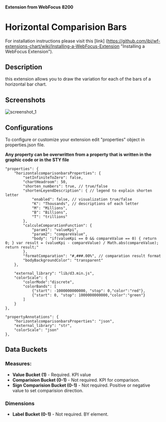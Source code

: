 
#### Extension from WebFocus 8200

# Horizontal Comparision Bars

For installation instructions please visit this [link] (https://github.com/ibi/wf-extensions-chart/wiki/Installing-a-WebFocus-Extension "Installing a WebFocus Extension").

## Description

this extension allows you to draw the variation for each of the bars of a horizontal bar chart.

## Screenshots

![screenshot_1](https://github.com/ibi/wf-extensions-chart/blob/master/com.ibi.horizontal_comparison_bars/screenshots/1.png)

## Configurations

To configure or customize your extension edit "properties" object in properties.json file.

**Any property can be overwritten from a property that is written in the graphic code or in the STY file**
	
	"properties": {
		"horizontalcomparisonbarsProperties": {
			"setInfiniteToZero": false,
			"chartHeadroom": 50,
			"shorten_numbers": true, // true/false
			"shortenLeyendDescription": { // legend to explain shorten letter
				"enabled": false, // visualization true/false
				"K": "Thousands", // descriptions of each letter
				"M": "Millions",
				"B": "Billions",
				"T": "trillions"
			},
			"calculeComparationFunction": {
				"param1": "valueKpi", 
				"param2": "compareValue", 
				"body": "if(valueKpi == 0 && compareValue == 0) { return 0; } var result = (valueKpi - compareValue) / Math.abs(compareValue);  return result;"
			},
			"formatComparation": "#,###.00%", // comparation result format
			"bodyBackgroundColor": "transparent"
		},
		
		"external_library": "lib/d3.min.js",
		"colorScale": {
			"colorMode":"discrete",
			"colorBands": [
				{"start": -1000000000000, "stop": 0,"color":"red"},
				{"start": 0, "stop": 1000000000000,"color":"green"}
			]
		}
	},
	
	"propertyAnnotations": {
		"horizontalcomparisonbarsProperties": "json",		
		"external_library": "str",
		"colorScale": "json"
	},


## Data Buckets

### Measures:
* **Value Bucket (1)** - Required. KPI value
* **Comparision Bucket (0-1)** - Not required. KPI for comparison.
* **Sign Comparision Bucket (0-1)** - Not required. Positive or negative value to set comparision direction.

### Dimensions
* **Label Bucket (0-1)** - Not required. BY element.

